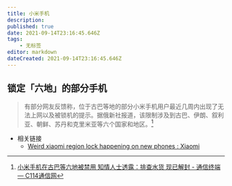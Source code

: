 ```yaml
---
title: 小米手机
description: 
published: true
date: 2021-09-14T23:16:45.646Z
tags:
    - 无标签
editor: markdown
dateCreated: 2021-09-14T23:16:45.646Z
---
```


## 锁定「六地」的部分手机

> 有部分网友反馈称，位于古巴等地的部分小米手机用户最近几周内出现了无法上网以及被锁机的提示。据俄新社报道，该限制涉及到古巴、伊朗、叙利亚、朝鲜、苏丹和克里米亚等六个国家和地区。[^a1173838]

[^a1173838]: [小米手机在古巴等六地被禁用 知情人士透露：排查水货 现已解封 - 通信终端 — C114通信网](https://web.archive.org/web/20210913031057/https://www.c114.com.cn/news/51/a1173838.html)

+ 相关链接
    + [Weird xiaomi region lock happening on new phones : Xiaomi](https://web.archive.org/web/20210914151905/https://old.reddit.com/r/Xiaomi/comments/pjte7n/weird_xiaomi_region_lock_happening_on_new_phones/)
